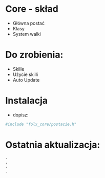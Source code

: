 # Core - skład


  - Główna postać
  - Klasy
  - System walki


# Do zrobienia:

  - Skille
  - Użycie skilli
  - Auto Update


# Instalacja
  - dopisz:
  
```sh
#include "folx_core/postacie.h"
```

# Ostatnia aktualizacja:

    -
    -
    -
    -